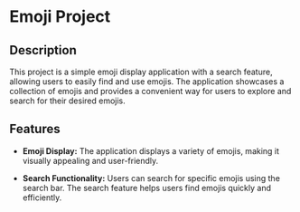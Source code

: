 # Emoji Project

## Description

This project is a simple emoji display application with a search feature, allowing users to easily find and use emojis. The application showcases a collection of emojis and provides a convenient way for users to explore and search for their desired emojis.

## Features

- **Emoji Display:** The application displays a variety of emojis, making it visually appealing and user-friendly.

- **Search Functionality:** Users can search for specific emojis using the search bar. The search feature helps users find emojis quickly and efficiently.
